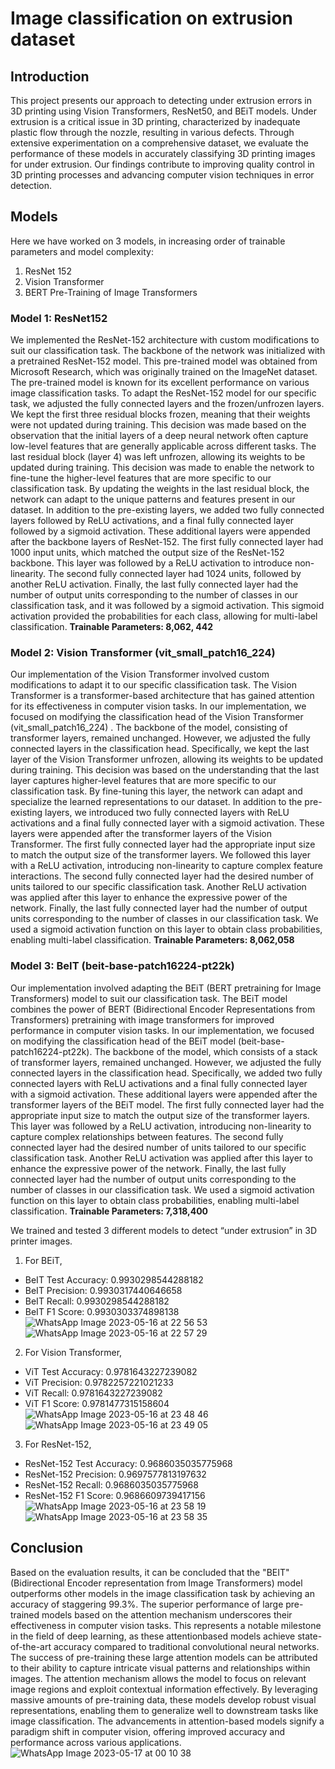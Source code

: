 # Image classification on extrusion dataset

## Introduction
This project presents our approach to detecting under extrusion errors in 3D printing using Vision Transformers, ResNet50, and BEiT models. Under extrusion is a critical issue in 3D printing, characterized by inadequate plastic flow through the nozzle, resulting in various defects. Through extensive experimentation on a comprehensive dataset, we evaluate the performance of these models in accurately classifying 3D printing images for under extrusion. Our findings contribute to improving quality control in 3D printing processes and advancing computer vision techniques in error detection.

## Models
Here we have worked on 3 models, in increasing order of trainable parameters and  model complexity: 
1. ResNet 152 
2. Vision Transformer 
3. BERT Pre-Training of Image Transformers 

### Model 1: ResNet152 
We implemented the ResNet-152 architecture with custom modifications to suit our classification task. The backbone of the network was initialized with a pretrained ResNet-152 model. This pre-trained model was obtained from Microsoft Research, which was originally trained on the ImageNet dataset. The pre-trained model is known for its excellent performance on various image classification tasks. To adapt the ResNet-152 model for our specific task, we adjusted the fully connected layers and the frozen/unfrozen layers. We kept the first three residual blocks frozen, meaning that their weights were not updated during training. This decision was made based on the observation that the initial layers of a deep neural network often capture low-level features that are generally applicable across different tasks. The last residual block (layer 4) was left unfrozen, allowing its weights to be updated during training. This decision was made to enable the network to fine-tune the higher-level features that are more specific to our classification task. By updating the weights in the last residual block, the network can adapt to the unique patterns and features present in our dataset. In addition to the pre-existing layers, we added two fully connected layers followed by ReLU activations, and a final fully connected layer followed by a sigmoid activation. These additional layers were appended after the backbone layers of ResNet-152. The first fully connected layer had 1000 input units, which matched the output size of the ResNet-152 backbone. This layer was followed by a ReLU activation to introduce non-linearity. The second fully connected layer had 1024 units, followed by another ReLU activation. Finally, the last fully connected layer had the number of output units corresponding to the number of classes in our classification task, and it was followed by a sigmoid activation. This sigmoid activation provided the probabilities for each class, allowing for multi-label classification. **Trainable Parameters: 8,062, 442**

### Model 2: Vision Transformer (vit_small_patch16_224)
Our implementation of the Vision Transformer involved custom modifications to adapt it to our specific classification task. The Vision Transformer is a transformer-based architecture that has gained attention for its effectiveness in computer vision tasks. In our implementation, we focused on modifying the classification head of the Vision Transformer (vit_small_patch16_224) . The backbone of the model, consisting of transformer layers, remained unchanged. However, we adjusted the fully connected layers in the classification head. Specifically, we kept the last layer of the Vision Transformer unfrozen, allowing its weights to be updated during training. This decision was based on the understanding that the last layer captures higher-level features that are more specific to our classification task. By fine-tuning this layer, the network can adapt and specialize the learned representations to our dataset. In addition to the pre-existing layers, we introduced two fully connected layers with ReLU activations and a final fully connected layer with a sigmoid activation. These layers were appended after the transformer layers of the Vision Transformer. The first fully connected layer had the appropriate input size to match the output size of the transformer layers. We followed this layer with a ReLU activation, introducing non-linearity to capture complex feature interactions. The second fully connected layer had the desired number of units tailored to our specific classification task. Another ReLU activation was applied after this layer to enhance the expressive power of the network. Finally, the last fully connected layer had the number of output units corresponding to the number of classes in our classification task. We used a sigmoid activation function on this layer to obtain class probabilities, enabling multi-label classification. **Trainable Parameters: 8,062,058** 

### Model 3: BeIT (beit-base-patch16224-pt22k)
Our implementation involved adapting the BEiT (BERT pretraining for Image Transformers) model to suit our classification task. The BEiT model combines the power of BERT (Bidirectional Encoder Representations from Transformers) pretraining with image transformers for improved performance in computer vision tasks. In our implementation, we focused on modifying the classification head of the BEiT model (beit-base-patch16224-pt22k). The backbone of the model, which consists of a stack of transformer layers, remained unchanged. However, we adjusted the fully connected layers in the classification head. Specifically, we added two fully connected layers with ReLU activations and a final fully connected layer with a sigmoid activation. These additional layers were appended after the transformer layers of the BEiT model. The first fully connected layer had the appropriate input size to match the output size of the transformer layers. This layer was followed by a ReLU activation, introducing non-linearity to capture complex relationships between features. The second fully connected layer had the desired number of units tailored to our specific classification task. Another ReLU activation was applied after this layer to enhance the expressive power of the network. Finally, the last fully connected layer had the number of output units corresponding to the number of classes in our classification task. We used a sigmoid activation function on this layer to obtain class probabilities, enabling multi-label classification. **Trainable Parameters: 7,318,400** 

We trained and tested 3 different models to detect “under extrusion” in 3D printer images.  
1. For BEiT,  
  - BeIT Test Accuracy: 0.9930298544288182
  - BeIT Precision: 0.9930317440646658 
  - BeIT Recall: 0.9930298544288182 
  - BeIT F1 Score: 0.9930303374898138  
 ![WhatsApp Image 2023-05-16 at 22 56 53](https://github.com/anubhavghildiyal/DL-S23-FinalProject/assets/115520834/9b4219d6-b6ca-48ec-88de-a67f76139cb6)
![WhatsApp Image 2023-05-16 at 22 57 29](https://github.com/anubhavghildiyal/DL-S23-FinalProject/assets/115520834/c38f7733-1487-4dfd-bf01-59183ce751e6)

 2. For Vision Transformer,
  - ViT Test Accuracy: 0.9781643227239082 
  - ViT Precision: 0.9782257221021233 
  - ViT Recall: 0.9781643227239082 
  - ViT F1 Score: 0.9781477315158604  
  ![WhatsApp Image 2023-05-16 at 23 48 46](https://github.com/anubhavghildiyal/DL-S23-FinalProject/assets/115520834/db8e2f8f-7ce5-4d54-8ea2-e92d32fefb7b)
![WhatsApp Image 2023-05-16 at 23 49 05](https://github.com/anubhavghildiyal/DL-S23-FinalProject/assets/115520834/ffd496d3-f9a1-4594-b681-e210f14f6091)

 3. For ResNet-152,
  -  ResNet-152 Test Accuracy: 0.9686035035775968 
  -  ResNet-152 Precision: 0.9697577813197632 
  -  ResNet-152 Recall: 0.9686035035775968 
  -  ResNet-152 F1 Score: 0.9686609739417156 
![WhatsApp Image 2023-05-16 at 23 58 19](https://github.com/anubhavghildiyal/DL-S23-FinalProject/assets/115520834/448dc8ce-c3e2-4a8a-88d9-cbdd9a244cfc)
![WhatsApp Image 2023-05-16 at 23 58 35](https://github.com/anubhavghildiyal/DL-S23-FinalProject/assets/115520834/f468abab-6e20-4358-a82b-cd8bd9205fb0)

## Conclusion
Based on the evaluation results, it can be concluded that the "BEIT" (Bidirectional Encoder representation from Image Transformers) model outperforms other models in the image classification task by achieving an accuracy of staggering 99.3%. The superior performance of large pre-trained models based on the attention mechanism underscores their effectiveness in computer vision tasks. This represents a notable milestone in the field of deep learning, as these attentionbased models achieve state-of-the-art accuracy compared to traditional convolutional neural networks.            The success of pre-training these large attention models can be attributed to their ability to capture intricate visual patterns and relationships within images. The attention mechanism allows the model to focus on relevant image regions and exploit contextual information effectively. By leveraging massive amounts of pre-training data, these models develop robust visual representations, enabling them to generalize well to downstream tasks like image classification. The advancements in attention-based models signify a paradigm shift in computer vision, offering improved accuracy and performance across various applications.
![WhatsApp Image 2023-05-17 at 00 10 38](https://github.com/anubhavghildiyal/DL-S23-FinalProject/assets/115520834/f34a63a1-2c41-40b0-a5a9-20d87cc8059c)
